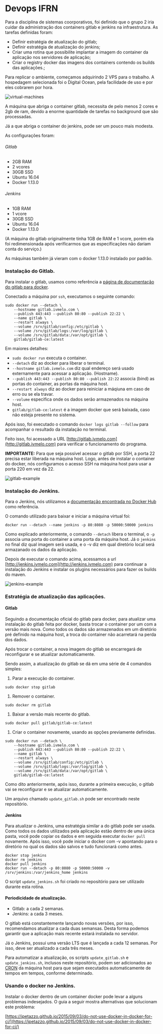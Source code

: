 # Devops IFRN

Para a disciplina de sistemas coorporativos, foi definido que o grupo 2 iria cuidar da administração dos containers gitlab e jenkins na infraestrutura. As tarefas definidas foram:

- Definir estratégia de atualização do gitlab;
- Definir estratégia de atualização do jenkins;
- Criar uma rotina que possibilite implantar a imagem do container da aplicação nos servidores de aplicação;
- Criar o registry docker das imagens dos containers contendo os builds das aplicações.;

Para replicar o ambiente, começamos adquirindo 2 VPS para o trabalho. A hospedagem selecionada foi o Digital Ocean, pela facilidade de uso e por eles cobrarem por hora.

![virtual-machines](http://i.imgur.com/U6PGiON.png)

A máquina que abriga o container gitlab, necessita de pelo menos 2 cores e 2gb de ram, devido a enorme quantidade de tarefas no background que são processadas.

Já a que abriga o container do jenkins, pode ser um pouco mais modesta.

As configurações foram:

###### Gitlab
- 2GB RAM
- 2 vcores
- 30GB SSD
- Ubuntu 16.04
- Docker 1.13.0

###### Jenkins
- 1GB RAM
- 1 vcore
- 30GB SSD
- Ubuntu 16.04
- Docker 1.13.0

(A máquina do gitlab originalmente tinha 1GB de RAM e 1 vcore, porém ela foi redimensionada após verificarmos que as especificações não dariam conta do serviço.)

As máquinas também já vieram com o docker 1.13.0 instalado por padrão.

### Instalação do Gitlab.

Para instalar o gitlab, usamos como referência a [página de documentação do gitlab para docker](https://docs.gitlab.com/omnibus/docker/README.html#where-is-the-data-stored).

Conectado a máquina por ```ssh```, executamos o seguinte comando:

```
sudo docker run --detach \
    --hostname gitlab.ivmelo.com \
    --publish 443:443 --publish 80:80 --publish 22:22 \
    --name gitlab \
    --restart always \
    --volume /srv/gitlab/config:/etc/gitlab \
    --volume /srv/gitlab/logs:/var/log/gitlab \
    --volume /srv/gitlab/data:/var/opt/gitlab \
    gitlab/gitlab-ce:latest
```

Em maiores detalhes:

- ```sudo docker run``` executa o container.
- ```--detach``` diz ao docker para liberar o terminal.
- ```--hostname gitlab.ivmelo.com``` diz qual endereço será usado externamente para acessar a aplicação. (Hostname).
- ```--publish 443:443 --publish 80:80 --publish 22:22``` associa (bind) as portas do container, as portas da máquina host.
- ```--restart always``` diz ao docker para reiniciar a máqiuna em caso de erro ou se ela travar.
- ```--volume``` especifica onde os dados serão armazenados na máquina host.
- ```gitlab/gitlab-ce:latest``` é a imagem docker que será baixada, caso não esteja presente no sistema.

Após isso, foi executado o comando ```docker logs gitlab --follow``` para acompanhar o resultado da instalação no terminal.

Feito isso, foi acessado a URL [http://gitlab.ivmelo.com](http://gitlab.ivmelo.com) para verificar o funcionamento do programa.

**IMPORTANTE:** Para que seja possível acessar o gitlab por SSH, a porta 22 precisa estar liberada na máquina host. Logo, antes de instalar o container do docker, nós configuramos o acesso SSH na máquina host para usar a porta 220 em vez da 22.

![gitlab-example](http://i.imgur.com/Sj8WAAK.png)

### Instalação do Jenkins.

Para o Jenkins, nós utilizamos a [documentação encontrada no Docker Hub](https://hub.docker.com/_/jenkins/) como referência.

O comando utilizado para baixar e iniciar a máquina virtual foi:

```
docker run --detach --name jenkins -p 80:8080 -p 50000:50000 jenkins
```

Como explicado anteriormente, o comando ```--detach``` libera o terminal, o ```-p``` associa uma porta do container a uma porta da máquina host. Já o ```jenkins``` no final diz qual imagem será usada, e o -v diz em qual diretório local será armazanado os dados da aplicação.

Depois de executar o comando acima, acessamos a url [http://jenkins.ivmelo.com](http://jenkins.ivmelo.com) para continuar a instalação do Jenkins e instalar os plugins necessários para fazer os builds do maven.

![jenkins-example](http://i.imgur.com/oCZX6XF.png)

### Estratégia de atualização das aplicações.

#### Gitlab
Seguindo a documentação oficial do gitlab para docker, para atualizar uma instalação do gitlab feita por docker, basta trocar o container por um com a versão mais nova. Como todos os dados são armazenados em um diretório pré definido na máquina host, a troca do container não acarretará na perda dos dados.

Após trocar o container, a nova imagem do gitlab se encarregará de reconfigurar e se atualizar automaticamente.

Sendo assim, a atualização do gitlab se dá em uma série de 4 comandos simples:

1. Parar a execução do container.
```
sudo docker stop gitlab
```

1. Remover o container.
```
sudo docker rm gitlab
```

1. Baixar a versão mais recente do gitlab.
```
sudo docker pull gitlab/gitlab-ce:latest
```

1. Criar o container novamente, usando as opções previamente definidas.
```
sudo docker run --detach \
    --hostname gitlab.ivmelo.com \
    --publish 443:443 --publish 80:80 --publish 22:22 \
    --name gitlab \
    --restart always \
    --volume /srv/gitlab/config:/etc/gitlab \
    --volume /srv/gitlab/logs:/var/log/gitlab \
    --volume /srv/gitlab/data:/var/opt/gitlab \
    gitlab/gitlab-ce:latest
```

Como dito anteriormente, após isso, durante a primeira execução, o gitlab vai se reconfigurar e se atualizar automaticamente.

Um arquivo chamado ```update_gitlab.sh``` pode ser encontrado neste repositório.

#### Jenkins

Para atualizar o Jenkins, uma estratégia similar a do gitlab pode ser usada. Como todos os dados utilizados pela aplicação estão dentro de uma única pasta, você pode copiar os dados e em seguida executar ```docker pull``` novamente. Após isso, você pode iniciar o docker com -v apontando para o diretório no qual os dados são salvos e tudo funcionará como antes.

```
docker stop jenkins
docker rm jenkins
docker pull jenkins
docker run --detach -p 80:8080 -p 50000:50000 -v /srv/jenkins:/var/jenkins_home jenkins
```

O script ```update_jenkins.sh``` foi criado no repositório para ser utilizado durante esta rotina.

#### Periodicidade de atualização.
- Gitlab: a cada 2 semanas.
- Jenkins: a cada 3 meses.

O gitlab está constantemente lançando novas versões, por isso, recomendamos atualizar a cada duas semansas. Desta forma podemos garantir que a aplicação mais recente estará instalada no servidor.

Já o Jenkins, possui uma versão LTS que é lançada a cada 12 semanas. Por isso, deve ser atualizado a cada três meses.

Para automatizar a atualização, os scripts ```update_gitlab.sh``` e ```update_jenkins.sh```, inclusos neste repositório, podem ser adicionados ao [CRON](https://en.wikipedia.org/wiki/Cron) da máquina host para que sejam executados automaticamente de tempos em tempos, conforme determinado.

### Usando o docker no Jenkins.
Instalar o docker dentro de um container docker pode levar a alguns problemas indesejados. O guia a seguir mostra alternativas que solucionam este problema:

[https://jpetazzo.github.io/2015/09/03/do-not-use-docker-in-docker-for-ci/](https://jpetazzo.github.io/2015/09/03/do-not-use-docker-in-docker-for-ci/)
